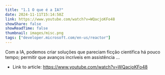 ```yaml
---
title: "1.1 O que é a IA?"
date: 2024-11-11T15:14:58Z
link: https://www.youtube.com/watch?v=WQacjoKFo48
showShare: false
showReadTime: false
thumbnail: images/misc.png
tags: ["developer.microsoft.com/en-us/reactor"]
---
```

Com a IA, podemos criar soluções que pareciam ficção científica há pouco tempo; permitir que avanços incríveis em assistência ...

- Link to article: https://www.youtube.com/watch?v=WQacjoKFo48